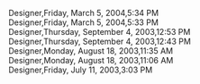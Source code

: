 ﻿Designer,Friday, March 5, 2004,5:34 PM  Designer,Friday, March 5, 2004,5:33 PM  Designer,Thursday, September 4, 2003,12:53 PM  Designer,Thursday, September 4, 2003,12:43 PM  Designer,Monday, August 18, 2003,11:35 AM  Designer,Monday, August 18, 2003,11:06 AM  Designer,Friday, July 11, 2003,3:03 PM